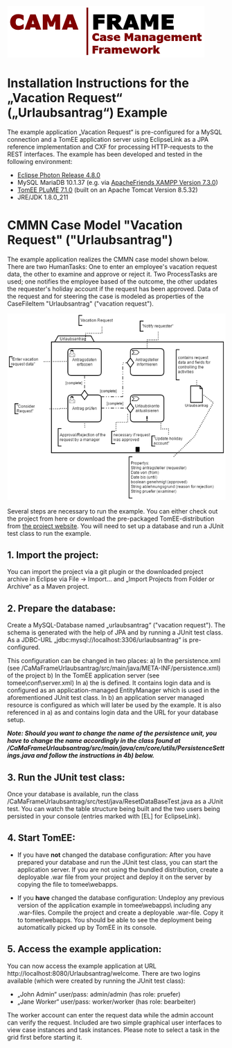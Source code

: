 ![CamaFrameLogo_transparent.png](CaMaFrameUrlaubsantrag/src/main/webapp/VAADIN/CamaFrameLogo_transparent.png)

# Installation Instructions for the „Vacation Request“ („Urlaubsantrag“) Example

The example application „Vacation Request“ is pre-configured for a MySQL connection and a TomEE application server using EclipseLink as a JPA reference implementation and CXF for processing HTTP-requests to the REST interfaces. The example has been developed and tested in the following environment:

*	[Eclipse Photon Release 4.8.0](https://www.eclipse.org/photon/)
*	MySQL MariaDB 10.1.37 (e.g. via [ApacheFriends XAMPP Version 7.3.0](https://www.apachefriends.org/en/download.html)) 
*	[TomEE PLuME 7.1.0](http://tomee.apache.org/download-ng.html) (built on an Apache Tomcat Version 8.5.32)
*	JRE/JDK 1.8.0_211

# CMMN Case Model "Vacation Request" ("Urlaubsantrag")

The example application realizes the CMMN case model shown below. There are two HumanTasks: One to enter an employee's vacation request data, the other to examine and approve or reject it. Two ProcessTasks are used; one notifies the employee based of the outcome, the other updates the requester's holiday account if the request has been approved. Data of the request and for steering the case is modeled as properties of the CaseFileItem "Urlaubsantrag" ("vacation request").

![casemodel](einfacher_urlaubsantrag_denglisch.png)

Several steps are necessary to run the example. You can either check out the project from here or download the pre-packaged TomEE-distribution from [the project website](https://www.fh-bielefeld.de/wug/forschung/ag-pm/cama-frame). You will need to set up a database and run a JUnit test class to run the example.

## **1.	Import the project:**
You can import the project via a git plugin or the downloaded project archive in Eclipse via File -> Import… and „Import Projects from Folder or Archive“ as a Maven project.

## **2.	Prepare the database:**
Create a MySQL-Database named „urlaubsantrag“ ("vacation request"). The schema is generated with the help of JPA and by running a JUnit test class. As a JDBC-URL „jdbc:mysql://localhost:3306/urlaubsantrag“ is pre-configured.

This configuration can be changed in two places:
a)	In the persistence.xml (see /CaMaFrameUrlaubsantrag/src/main/java/META-INF/persistence.xml) of the project
b)	In the TomEE application server (see tomee\conf\server.xml)
In a) the  <persistence-unit name="urlaubsantragLocal"> is defined. It contains login data and is configured as an application-managed EntityManager which is used in the aforementioned JUnit test class.
In b) an application server managed resource is configured as <Resource name="urlaubsantrag" > which will later be used by the example. It is also referenced in a) as  <persistence-unit name="urlaubsantrag"> and contains login data and the URL for your database setup.

_**Note: Should you want to change the name of the persistence unit, you have to change the name accordingly in the class found at /CaMaFrameUrlaubsantrag/src/main/java/cm/core/utils/PersistenceSettings.java and follow the instructions in 4b) below.**_

## **3.	Run the JUnit test class:**
Once your database is available, run the class /CaMaFrameUrlaubsantrag/src/test/java/ResetDataBaseTest.java as a JUnit test. You can watch the table structure being built and the two users being persisted in your console (entries marked with [EL] for EclipseLink).

## **4.	Start TomEE:**
*	If you have **not** changed the database configuration: After you have prepared your database and run the JUnit test class, you can start the application server. If you are not using the bundled distribution, create a deployable .war file from your project and deploy it on the server by copying the file to tomee\webapps\.

*	If you **have** changed the database configuration: Undeploy any previous version of the application example in tomee\webapps\ including any .war-files. Compile the project and create a deployable .war-file. Copy it to tomee\webapps\. You should be able to see the deployment being automatically picked up by TomEE in its console.

## **5.	Access the example application:**
You can now access the example application at URL http://localhost:8080/Urlaubsantrag/welcome. There are two logins available (which were created by running the JUnit test class):

*	„John Admin“ user/pass: admin/admin (has role: pruefer)
*	„Jane Worker“ user/pass: worker/worker (has role: bearbeiter)

The worker account can enter the request data while the admin account can verify the request. Included are two simple graphical user interfaces to view case instances and task instances. Please note to select a task in the grid first before starting it.

